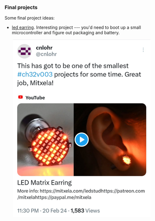 ### Final projects


Some final project ideas:

 - [led earring](https://twitter.com/cnlohr/status/1760205375989760182?t=rpdSMSyzZ7YBwPwGIN8aVw&s=19).  Interesting project --- you'd need to boot up a small microcontroller and figure out packaging and battery.

<p align="center">
<img src="./led-earring.jpg" width="450" />
</p>


